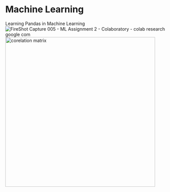 # Machine Learning
Learning Pandas in Machine Learning 
![FireShot Capture 005 - ML Assignment 2 - Colaboratory - colab research google com](https://github.com/Abhishekkange/Machine-Learning/assets/84184526/b8fcf7d1-ebd4-436d-9b18-ada4b2873e3b)
<img width="469" alt="corelation matrix" src="https://github.com/Abhishekkange/Machine-Learning/assets/84184526/7de8ac19-d64f-42d1-be18-d7ddb7d3070d">
